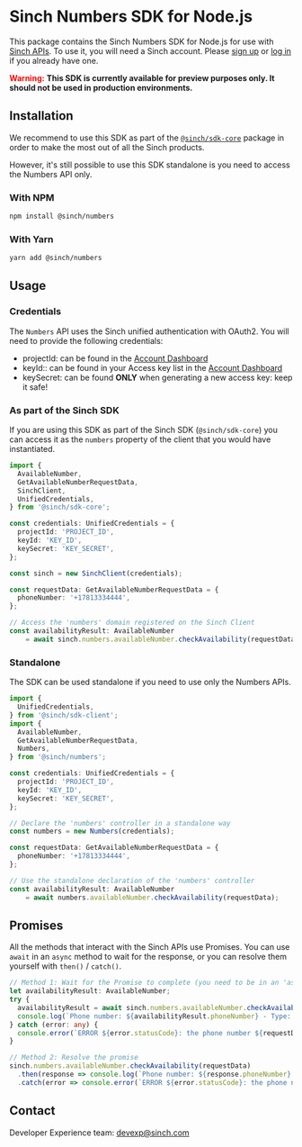 # Sinch Numbers SDK for Node.js

This package contains the Sinch Numbers SDK for Node.js for use with [Sinch APIs](https://developers.sinch.com/). To use it, you will need a Sinch account. Please [sign up](https://dashboard.sinch.com/signup) or [log in](https://dashboard.sinch.com/login) if you already have one.

<span style="color:red; font-weight:bold">Warning:</span>
**This SDK is currently available for preview purposes only. It should not be used in production environments.**

## Installation

We recommend to use this SDK as part of the [`@sinch/sdk-core`](../../packages/sdk-core) package in order to make the most out of all the Sinch products.

However, it's still possible to use this SDK standalone is you need to access the Numbers API only.

### With NPM

```bash
npm install @sinch/numbers
```

### With Yarn

```bash
yarn add @sinch/numbers
```

## Usage

### Credentials

The `Numbers` API uses the Sinch unified authentication with OAuth2. You will need to provide the following credentials:
 - projectId: can be found in the [Account Dashboard](https://dashboard.sinch.com/settings/access-keys)
 - keyId:: can be found in your Access key list in the [Account Dashboard](https://dashboard.sinch.com/settings/access-keys)
 - keySecret: can be found **ONLY** when generating a new access key: keep it safe!

### As part of the Sinch SDK

If you are using this SDK as part of the Sinch SDK (`@sinch/sdk-core`) you can access it as the `numbers` property of the client that you would have instantiated.

```typescript
import { 
  AvailableNumber,
  GetAvailableNumberRequestData,
  SinchClient,
  UnifiedCredentials,
} from '@sinch/sdk-core';

const credentials: UnifiedCredentials = {
  projectId: 'PROJECT_ID',
  keyId: 'KEY_ID',
  keySecret: 'KEY_SECRET',
};

const sinch = new SinchClient(credentials);

const requestData: GetAvailableNumberRequestData = {
  phoneNumber: '+17813334444',
};

// Access the 'numbers' domain registered on the Sinch Client
const availabilityResult: AvailableNumber 
    = await sinch.numbers.availableNumber.checkAvailability(requestData);
```

### Standalone

The SDK can be used standalone if you need to use only the Numbers APIs.

```typescript
import {
  UnifiedCredentials,
} from '@sinch/sdk-client';
import { 
  AvailableNumber,
  GetAvailableNumberRequestData,
  Numbers,
} from '@sinch/numbers';

const credentials: UnifiedCredentials = {
  projectId: 'PROJECT_ID',
  keyId: 'KEY_ID',
  keySecret: 'KEY_SECRET',
};

// Declare the 'numbers' controller in a standalone way
const numbers = new Numbers(credentials);

const requestData: GetAvailableNumberRequestData = {
  phoneNumber: '+17813334444',
};

// Use the standalone declaration of the 'numbers' controller
const availabilityResult: AvailableNumber 
    = await numbers.availableNumber.checkAvailability(requestData);
```

## Promises

All the methods that interact with the Sinch APIs use Promises. You can use `await` in an `async` method to wait for the response, or you can resolve them yourself with `then()` / `catch()`.

```typescript
// Method 1: Wait for the Promise to complete (you need to be in an 'async' method)
let availabilityResult: AvailableNumber;
try {
  availabilityResult = await sinch.numbers.availableNumber.checkAvailability(requestData);
  console.log(`Phone number: ${availabilityResult.phoneNumber} - Type: ${availabilityResult.type}`);
} catch (error: any) {
  console.error(`ERROR ${error.statusCode}: the phone number ${requestData.phoneNumber} is not available`);
}

// Method 2: Resolve the promise
sinch.numbers.availableNumber.checkAvailability(requestData)
  .then(response => console.log(`Phone number: ${response.phoneNumber} - Type: ${response.type}`))
  .catch(error => console.error(`ERROR ${error.statusCode}: the phone number ${requestData.phoneNumber} is not available`));
```

## Contact
Developer Experience team: [devexp@sinch.com](mailto:devexp@sinch.com)

